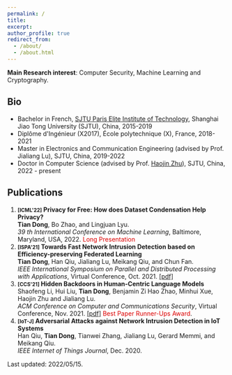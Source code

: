 ```yaml
---
permalink: /
title: 
excerpt: 
author_profile: true
redirect_from: 
  - /about/
  - /about.html
---
```


**Main Research interest**: Computer Security, Machine Learning and Cryptography.

<!-- *Also interested in*: Theoretical computer science, Applied & Pure mathematics, Physics (Quantum computing, etc.). -->

Bio
------
* Bachelor in French, [SJTU Paris Elite Institute of Technology](https://speit.sjtu.edu.cn/indexen!index.html), Shanghai Jiao Tong University (SJTU), China, 2015-2019
* Diplôme d'Ingénieur (X2017), École polytechnique (X), France, 2018-2021
* Master in Electronics and Communication Engineering (advised by Prof. Jialiang Lu), SJTU, China, 2019-2022
* Doctor in Computer Science (advised by Prof. [Haojin Zhu](https://nsec.sjtu.edu.cn/~hjzhu/)), SJTU, China, 2022 - present


Publications
------
1. **<small>[ICML'22]</small> Privacy for Free: How does Dataset Condensation Help Privacy?**  
**Tian Dong**, Bo Zhao, and Lingjuan Lyu.  
_39 th International Conference on Machine Learning_, Baltimore, Maryland, USA, 2022.
<font color="#dd0000">Long Presentation</font>
1. **<small>[ISPA'21]</small> Towards Fast Network Intrusion Detection based on Efficiency-preserving Federated Learning**  
**Tian Dong**, Han Qiu, Jialiang Lu, Meikang Qiu, and Chun Fan.  
_IEEE International Symposium on Parallel and Distributed Processing with Applications_, Virtual Conference, Oct. 2021.
[[pdf]](http://www.cloud-conf.net/ispa2021/proc/pdfs/ISPA-BDCloud-SocialCom-SustainCom2021-3mkuIWCJVSdKJpBYM7KEKW/264600a468/264600a468.pdf) 
1. **<small>[CCS'21]</small> Hidden Backdoors in Human-Centric Language Models**  
Shaofeng Li, Hui Liu, **Tian Dong**, Benjamin Zi Hao Zhao, Minhui Xue, Haojin Zhu and Jialiang Lu.  
_ACM Conference on Computer and Communications Security_, Virtual Conference, Nov. 2021.
[[pdf]](https://arxiv.org/abs/2105.00164) <font color="#dd0000">Best Paper Runner-Ups Award</font>.
1. **<small>[IoT-J]</small> Adversarial Attacks against Network Intrusion Detection in IoT Systems**  
Han Qiu, **Tian Dong**, Tianwei Zhang, Jialiang Lu, Gerard Memmi, and Meikang Qiu.  
_IEEE Internet of Things Journal_, Dec. 2020.



Last updated: 2022/05/15.
